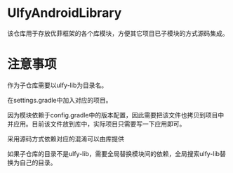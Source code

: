 # UlfyAndroidLibrary

该仓库用于存放优菲框架的各个库模块，方便其它项目已子模块的方式源码集成。

# 注意事项

作为子仓库需要以ulfy-lib为目录名。

在settings.gradle中加入对应的项目。

因为模块依赖于config.gradle中的版本配置，因此需要把该文件也拷贝到项目中并应用。目前该文件放到库中，实际项目只需要写一下应用即可。

采用源码方式依赖对应的混淆可以由库提供

如果子仓库的目录不是ulfy-lib，需要全局替换模块间的依赖，全局搜索ulfy-lib替换为自己的目录。
